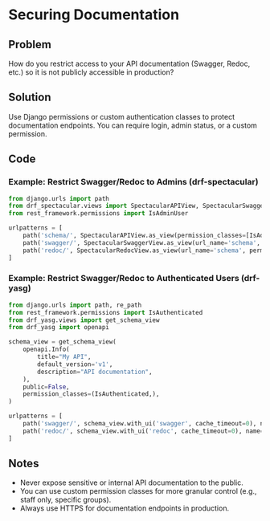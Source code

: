 # Securing Documentation

## Problem
How do you restrict access to your API documentation (Swagger, Redoc, etc.) so it is not publicly accessible in production?

## Solution
Use Django permissions or custom authentication classes to protect documentation endpoints. You can require login, admin status, or a custom permission.

## Code

### Example: Restrict Swagger/Redoc to Admins (drf-spectacular)
```python
from django.urls import path
from drf_spectacular.views import SpectacularAPIView, SpectacularSwaggerView, SpectacularRedocView
from rest_framework.permissions import IsAdminUser

urlpatterns = [
    path('schema/', SpectacularAPIView.as_view(permission_classes=[IsAdminUser]), name='schema'),
    path('swagger/', SpectacularSwaggerView.as_view(url_name='schema', permission_classes=[IsAdminUser]), name='swagger-ui'),
    path('redoc/', SpectacularRedocView.as_view(url_name='schema', permission_classes=[IsAdminUser]), name='redoc'),
]
```

### Example: Restrict Swagger/Redoc to Authenticated Users (drf-yasg)
```python
from django.urls import path, re_path
from rest_framework.permissions import IsAuthenticated
from drf_yasg.views import get_schema_view
from drf_yasg import openapi

schema_view = get_schema_view(
    openapi.Info(
        title="My API",
        default_version='v1',
        description="API documentation",
    ),
    public=False,
    permission_classes=(IsAuthenticated,),
)

urlpatterns = [
    path('swagger/', schema_view.with_ui('swagger', cache_timeout=0), name='schema-swagger-ui'),
    path('redoc/', schema_view.with_ui('redoc', cache_timeout=0), name='schema-redoc'),
]
```

## Notes
- Never expose sensitive or internal API documentation to the public.
- You can use custom permission classes for more granular control (e.g., staff only, specific groups).
- Always use HTTPS for documentation endpoints in production. 
